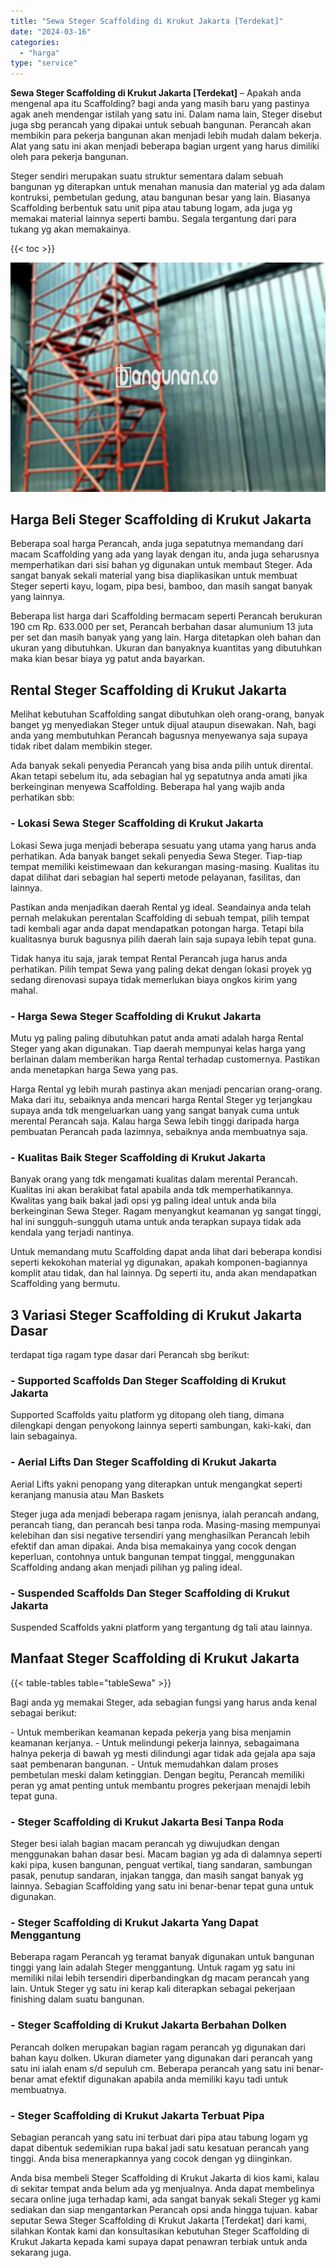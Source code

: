```yaml
---
title: "Sewa Steger Scaffolding di Krukut Jakarta [Terdekat]"
date: "2024-03-16"
categories: 
  - "harga"
type: "service"
---
```


**Sewa Steger Scaffolding di Krukut Jakarta \[Terdekat\]** – Apakah anda mengenal apa itu Scaffolding? bagi anda yang masih baru yang pastinya agak aneh mendengar istilah yang satu ini. Dalam nama lain, Steger disebut juga sbg perancah yang dipakai untuk sebuah bangunan. Perancah akan membikin para pekerja bangunan akan menjadi lebih mudah dalam bekerja. Alat yang satu ini akan menjadi beberapa bagian urgent yang harus dimiliki oleh para pekerja bangunan.

Steger sendiri merupakan suatu struktur sementara dalam sebuah bangunan yg diterapkan untuk menahan manusia dan material yg ada dalam kontruksi, pembetulan gedung, atau bangunan besar yang lain. Biasanya Scaffolding berbentuk satu unit pipa atau tabung logam, ada juga yg memakai material lainnya seperti bambu. Segala tergantung dari para tukang yg akan memakainya.

{{< toc >}}

![Sewa Steger Scaffolding di Krukut Jakarta [Terdekat]](/images/sewa-scaffolding-steger-18.png)

## Harga Beli Steger Scaffolding di Krukut Jakarta

Beberapa soal harga Perancah, anda juga sepatutnya memandang dari macam Scaffolding yang ada yang layak dengan itu, anda juga seharusnya memperhatikan dari sisi bahan yg digunakan untuk membaut Steger. Ada sangat banyak sekali material yang bisa diaplikasikan untuk membuat Steger seperti kayu, logam, pipa besi, bamboo, dan masih sangat banyak yang lainnya.

Beberapa list harga dari Scaffolding bermacam seperti Perancah berukuran 190 cm Rp. 633.000 per set, Perancah berbahan dasar alumunium 13 juta per set dan masih banyak yang yang lain. Harga ditetapkan oleh bahan dan ukuran yang dibutuhkan. Ukuran dan banyaknya kuantitas yang dibutuhkan maka kian besar biaya yg patut anda bayarkan.

## Rental Steger Scaffolding di Krukut Jakarta

Melihat kebutuhan Scaffolding sangat dibutuhkan oleh orang-orang, banyak banget yg menyediakan Steger untuk dijual ataupun disewakan. Nah, bagi anda yang membutuhkan Perancah bagusnya menyewanya saja supaya tidak ribet dalam membikin steger.

Ada banyak sekali penyedia Perancah yang bisa anda pilih untuk dirental. Akan tetapi sebelum itu, ada sebagian hal yg sepatutnya anda amati jika berkeinginan menyewa Scaffolding. Beberapa hal yang wajib anda perhatikan sbb:

### \- Lokasi Sewa Steger Scaffolding di Krukut Jakarta

Lokasi Sewa juga menjadi beberapa sesuatu yang utama yang harus anda perhatikan. Ada banyak banget sekali penyedia Sewa Steger. Tiap-tiap tempat memiliki keistimewaan dan kekurangan masing-masing. Kualitas itu dapat dilihat dari sebagian hal seperti metode pelayanan, fasilitas, dan lainnya.

Pastikan anda menjadikan daerah Rental yg ideal. Seandainya anda telah pernah melakukan perentalan Scaffolding di sebuah tempat, pilih tempat tadi kembali agar anda dapat mendapatkan potongan harga. Tetapi bila kualitasnya buruk bagusnya pilih daerah lain saja supaya lebih tepat guna.

Tidak hanya itu saja, jarak tempat Rental Perancah juga harus anda perhatikan. Pilih tempat Sewa yang paling dekat dengan lokasi proyek yg sedang direnovasi supaya tidak memerlukan biaya ongkos kirim yang mahal.

### \- Harga Sewa Steger Scaffolding di Krukut Jakarta

Mutu yg paling paling dibutuhkan patut anda amati adalah harga Rental Steger yang akan digunakan. Tiap daerah mempunyai kelas harga yang berlainan dalam memberikan harga Rental terhadap customernya. Pastikan anda menetapkan harga Sewa yang pas.

Harga Rental yg lebih murah pastinya akan menjadi pencarian orang-orang. Maka dari itu, sebaiknya anda mencari harga Rental Steger yg terjangkau supaya anda tdk mengeluarkan uang yang sangat banyak cuma untuk merental Perancah saja. Kalau harga Sewa lebih tinggi daripada harga pembuatan Perancah pada lazimnya, sebaiknya anda membuatnya saja.

### \- Kualitas Baik Steger Scaffolding di Krukut Jakarta

Banyak orang yang tdk mengamati kualitas dalam merental Perancah. Kualitas ini akan berakibat fatal apabila anda tdk memperhatikannya. Kwalitas yang baik bakal jadi opsi yg paling ideal untuk anda bila berkeinginan Sewa Steger. Ragam menyangkut keamanan yg sangat tinggi, hal ini sungguh-sungguh utama untuk anda terapkan supaya tidak ada kendala yang terjadi nantinya.

Untuk memandang mutu Scaffolding dapat anda lihat dari beberapa kondisi seperti kekokohan material yg digunakan, apakah komponen-bagiannya komplit atau tidak, dan hal lainnya. Dg seperti itu, anda akan mendapatkan Scaffolding yang bermutu.

## 3 Variasi Steger Scaffolding di Krukut Jakarta Dasar

terdapat tiga ragam type dasar dari Perancah sbg berikut:

### \- Supported Scaffolds Dan Steger Scaffolding di Krukut Jakarta

Supported Scaffolds yaitu platform yg ditopang oleh tiang, dimana dilengkapi dengan penyokong lainnya seperti sambungan, kaki-kaki, dan lain sebagainya.

### \- Aerial Lifts Dan Steger Scaffolding di Krukut Jakarta

Aerial Lifts yakni penopang yang diterapkan untuk mengangkat seperti keranjang manusia atau Man Baskets

Steger juga ada menjadi beberapa ragam jenisnya, ialah perancah andang, perancah tiang, dan perancah besi tanpa roda. Masing-masing mempunyai kelebihan dan sisi negative tersendiri yang menghasilkan Perancah lebih efektif dan aman dipakai. Anda bisa memakainya yang cocok dengan keperluan, contohnya untuk bangunan tempat tinggal, menggunakan Scaffolding andang akan menjadi pilihan yg paling ideal.

### \- Suspended Scaffolds Dan Steger Scaffolding di Krukut Jakarta

Suspended Scaffolds yakni platform yang tergantung dg tali atau lainnya.

## Manfaat Steger Scaffolding di Krukut Jakarta

{{< table-tables table="tableSewa" >}}

Bagi anda yg memakai Steger, ada sebagian fungsi yang harus anda kenal sebagai berikut:

\- Untuk memberikan keamanan kepada pekerja yang bisa menjamin keamanan kerjanya. - Untuk melindungi pekerja lainnya, sebagaimana halnya pekerja di bawah yg mesti dilindungi agar tidak ada gejala apa saja saat pembenaran bangunan. - Untuk memudahkan dalam proses pembetulan meski dalam ketinggian. Dengan begitu, Perancah memiliki peran yg amat penting untuk membantu progres pekerjaan menajdi lebih tepat guna.

### \- Steger Scaffolding di Krukut Jakarta Besi Tanpa Roda

Steger besi ialah bagian macam perancah yg diwujudkan dengan menggunakan bahan dasar besi. Macam bagian yg ada di dalamnya seperti kaki pipa, kusen bangunan, penguat vertikal, tiang sandaran, sambungan pasak, penutup sandaran, injakan tangga, dan masih sangat banyak yg lainnya. Sebagian Scaffolding yang satu ini benar-benar tepat guna untuk digunakan.

### \- Steger Scaffolding di Krukut Jakarta Yang Dapat Menggantung

Beberapa ragam Perancah yg teramat banyak digunakan untuk bangunan tinggi yang lain adalah Steger menggantung. Untuk ragam yg satu ini memiliki nilai lebih tersendiri diperbandingkan dg macam perancah yang lain. Untuk Steger yg satu ini kerap kali diterapkan sebagai pekerjaan finishing dalam suatu bangunan.

### \- Steger Scaffolding di Krukut Jakarta Berbahan Dolken

Perancah dolken merupakan bagian ragam perancah yg digunakan dari bahan kayu dolken. Ukuran diameter yang digunakan dari perancah yang satu ini ialah enam s/d sepuluh cm. Beberapa perancah yang satu ini benar-benar amat efektif digunakan apabila anda memiliki kayu tadi untuk membuatnya.

### \- Steger Scaffolding di Krukut Jakarta Terbuat Pipa

Sebagian perancah yang satu ini terbuat dari pipa atau tabung logam yg dapat dibentuk sedemikian rupa bakal jadi satu kesatuan perancah yang tinggi. Anda bisa menerapkannya yang cocok dengan yg diinginkan.

Anda bisa membeli Steger Scaffolding di Krukut Jakarta di kios kami, kalau di sekitar tempat anda belum ada yg menjualnya. Anda dapat membelinya secara online juga terhadap kami, ada sangat banyak sekali Steger yg kami sediakan dan siap mengantarkan Perancah opsi anda hingga tujuan. kabar seputar Sewa Steger Scaffolding di Krukut Jakarta \[Terdekat\] dari kami, silahkan Kontak kami dan konsultasikan kebutuhan Steger Scaffolding di Krukut Jakarta kepada kami supaya dapat penawran terbiak untuk anda sekarang juga.
